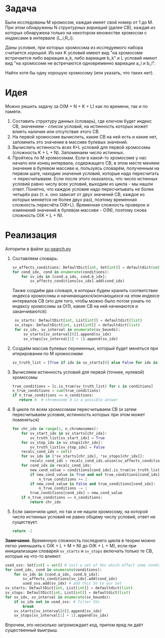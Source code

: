 # Задача
Были исследованы M хромосом, каждая имеет свой номер от 1 до M. При этом обнаружены N *структурных вариаций* (далее СВ),
каждая из которых обнаружена только на некотором множестве хромосом с индексами в интервале {L_i;R_i}.

Даны условия, при которых хромосома из исследуемого набора считается *хорошей*. Из них K условий имеют вид 
"на хромосоме встречается либо вариация a_k, либо вариация b_k" и L условий имеют вид "на хромосоме не встречаются
одновременно вариации a_l и b_l".

Найти хотя бы одну хорошую хромосому (или указать, что таких нет).
# Идея
Можно решить задачу за O(M + N + K + L) как по времени, так и по памяти.
1. Составить структуру данных (словарь), где ключом будет индекс СВ, значением - список условий, на истинность которых
может влиять наличие или отсутствие этого СВ.
1. На первой хромосоме вычислить, какие СВ на ней есть и какие нет, запомнить это значение в массиве булевых значений.
1. Вычислить истинность всех K+L условий для первой хромосомы (сложность K + L + N). Запоминаем число истинных.
1. Пройтись по M хромосомам. Если в какой-то хромосоме у нас начало или конец интервала, содержащего СВ, в этом месте
меняем значение в булевом массиве и, пользуясь словарём, полученным на первом шаге, находим значения условий, которые
надо пересчитать -> пересчитываем. Если после этого оказалось, что число истинных условий равно числу всех условий, 
выходим из цикла - мы нашли ответ. Понятно, что каждое условие надо пересчитывать не более четырёх раз (т. к. оно 
зависит от двух значений СВ, каждое из которых меняется не более двух раз), поэтому временная сложность пересчёта O(K+L).
Временная сложность проверок и изменений значений в булевом массиве - O(N), поэтому снова сложность O(K + L + N).

# Реализация
Алгоритм в файле [sv-search.py](https://github.com/zuevval/source/blob/master/python/stu_labs/semester7/sv_search.py)
1. Составляем словарь:
    ```python
    sv_affects_conditions: DefaultDict[int, Set[int]] = defaultdict(set)
    for cond_idx, cond in enumerate(conditions):
        for sv_idx in [cond.a_idx, cond.b_idx]:
            sv_affects_conditions[sv_idx].add(cond_idx)
    ```
   Также создаём два словаря, в которых будем хранить соответствие индекса хромосомы и начинающихся/кончающихся на этом
   индексе интервалов СВ (это для того, чтобы можно было потом узнать по индексу хромосомы за O(1), какие СВ на ней
   начинаются и заканчиваются):
   ```python
    sv_starts: DefaultDict[int, List[int]] = defaultdict(list)
    sv_stops: DefaultDict[int, List[int]] = defaultdict(list)
    for sv_idx, sv_interval in enumerate(sv_bounds):
        sv_starts[sv_interval[0]].append(sv_idx)
        sv_stops[sv_interval[1] + 1].append(sv_idx)
    ```
1. Создаём массив булевых переменных, который будет меняться при итерировании по M хромосомам:
    ```python
    sv_truth_list = [True if idx in sv_starts[0] else False for idx in range(n_svs)]
    ```
1. Вычисляем истинность условий для первой (точнее, нулевой) хромосомы
    ```python
    true_conditions = [c.is_true(sv_truth_list) for c in conditions]
    n_true_conditions = sum(true_conditions)
    if n_true_conditions == n_conditions:
       return 0  # chromosome 0 is a possible answer
    ```
1. В цикле по всем хромосомам пересчитываем СВ (и затем пересчитываем условия, истинность которых при этом может поменяться)
    ```python
    for chr_idx in range(1, n_chromosomes):
        for sv_start_idx in sv_starts[chr_idx]:
            sv_truth_list[sv_start_idx] = True
        for sv_stop_idx in sv_stops[chr_idx]:
            sv_truth_list[sv_stop_idx] = False
        recalc_cond_ids = set()
        for sv_idx in [*sv_starts[chr_idx], *sv_stops[chr_idx]]:
            recalc_cond_ids = recalc_cond_ids.union(sv_affects_conditions[sv_idx])
        for cond_idx in recalc_cond_ids:
            new_cond_value = conditions[cond_idx].is_true(sv_truth_list)
            if new_cond_value is True and not true_conditions[cond_idx]:
                n_true_conditions += 1
            if new_cond_value is False and true_conditions[cond_idx]:
                n_true_conditions -= 1
            true_conditions[cond_idx] = new_cond_value
        if n_true_conditions == n_conditions:
            return chr_idx
    ```
1. Если закончили цикл, но так и не нашли хромосому, на которой число истинных условий не равно общему числу условий,
ответ не существует.
    ```python
    return -1
    ``` 
**Замечание.** Временную сложность последнего цикла в теории можно легко уменьшить с O(K + L + M + N) до O(K + L + M),
если при инициализации словарей `sv_starts` и `sv_stops` включать только те СВ, которые на что-то влияют:
```python
used_svs: Set[int] = set() # init a set of SVs which affect some conditions
for cond_idx, cond in enumerate(conditions):
    for sv_idx in [cond.a_idx, cond.b_idx]:
        sv_affects_conditions[sv_idx].add(cond_idx)
        used_svs.add(sv_idx) # add this SV to our set
sv_starts: DefaultDict[int, List[int]] = defaultdict(list)
sv_stops: DefaultDict[int, List[int]] = defaultdict(list)
for sv_idx, sv_interval in enumerate(sv_bounds):
    if sv_idx not in used_svs: # filter SVs
        break
    sv_starts[sv_interval[0]].append(sv_idx)
    sv_stops[sv_interval[1] + 1].append(sv_idx)
```
Впрочем, это несколько загромождает код, притом вряд ли даёт существенный выигрыш.